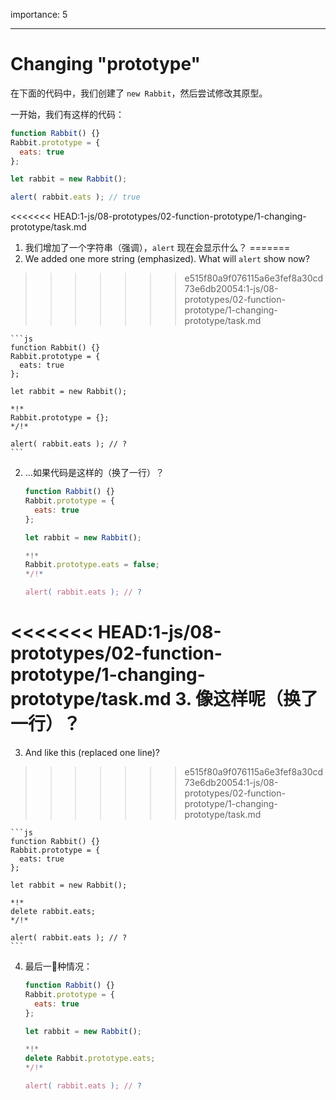 importance: 5

---

# Changing "prototype"

在下面的代码中，我们创建了 `new Rabbit`，然后尝试修改其原型。

一开始，我们有这样的代码：

```js run
function Rabbit() {}
Rabbit.prototype = {
  eats: true
};

let rabbit = new Rabbit();

alert( rabbit.eats ); // true
```


<<<<<<< HEAD:1-js/08-prototypes/02-function-prototype/1-changing-prototype/task.md
1. 我们增加了一个字符串（强调），`alert` 现在会显示什么？
=======
1. We added one more string (emphasized). What will `alert` show now?
>>>>>>> e515f80a9f076115a6e3fef8a30cd73e6db20054:1-js/08-prototypes/02-function-prototype/1-changing-prototype/task.md

    ```js
    function Rabbit() {}
    Rabbit.prototype = {
      eats: true
    };

    let rabbit = new Rabbit();

    *!*
    Rabbit.prototype = {};
    */!*

    alert( rabbit.eats ); // ?
    ```

2. ...如果代码是这样的（换了一行）？

    ```js
    function Rabbit() {}
    Rabbit.prototype = {
      eats: true
    };

    let rabbit = new Rabbit();

    *!*
    Rabbit.prototype.eats = false;
    */!*

    alert( rabbit.eats ); // ?
    ```

<<<<<<< HEAD:1-js/08-prototypes/02-function-prototype/1-changing-prototype/task.md
3. 像这样呢（换了一行）？
=======
3. And like this (replaced one line)?
>>>>>>> e515f80a9f076115a6e3fef8a30cd73e6db20054:1-js/08-prototypes/02-function-prototype/1-changing-prototype/task.md

    ```js
    function Rabbit() {}
    Rabbit.prototype = {
      eats: true
    };

    let rabbit = new Rabbit();

    *!*
    delete rabbit.eats;
    */!*

    alert( rabbit.eats ); // ?
    ```

4. 最后一种情况：

    ```js
    function Rabbit() {}
    Rabbit.prototype = {
      eats: true
    };

    let rabbit = new Rabbit();

    *!*
    delete Rabbit.prototype.eats;
    */!*

    alert( rabbit.eats ); // ?
    ```
